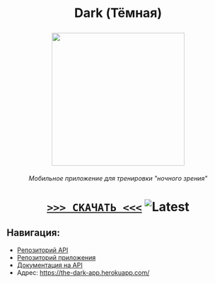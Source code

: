# <p align="center"> Dark (Тёмная)

<p align="center"><img width="300" src="https://github.com/TheDarkApp/Dark.Client/blob/main/app/src/main/ic_launcher-playstore.png"></p>

###### <p align="center"> Мобильное приложение для тренировки "ночного зрения"

# <p align="center"> [**`>>> СКАЧАТЬ <<<`**](https://github.com/TheDarkApp/Dark.Client/releases/latest/download/DarkApp.apk) ![Latest](https://img.shields.io/github/v/tag/TheDarkApp/Dark.Client?sort=date&label=&style=flat&color=424242)

## Навигация:
- [Репозиторий API](https://github.com/TheDarkApp/Dark.API)
- [Репозиторий приложения](https://github.com/TheDarkApp/Dark.Client)
- [Документация на API](https://the-dark-app.herokuapp.com/docs/swagger-ui/index.html)
- Адрес: https://the-dark-app.herokuapp.com/
